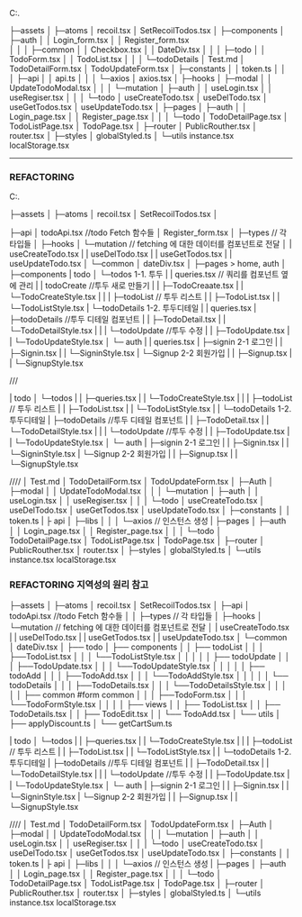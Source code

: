 C:.

├─assets
│
├─atoms
│ recoil.tsx
│ SetRecoilTodos.tsx
│
├─components
│ ├─auth
│ │ Login_form.tsx
│ │ Register_form.tsx  
│ │
│ ├─common
│ │ Checkbox.tsx
│ │ DateDiv.tsx
│ │
│ ├─todo
│ │ TodoForm.tsx
│ │ TodoList.tsx
│ │
│ └─todoDetails
│ Test.md
│ TodoDetailForm.tsx
│ TodoUpdateForm.tsx
│
├─constants
│ │ token.ts
│ │
│ ├─api
│ │ api.ts
│ │
│ └─axios
│ axios.tsx
│
├─hooks
│ ├─modal
│ │ UpdateTodoModal.tsx
│ │
│ └─mutation
│ ├─auth
│ │ useLogin.tsx
│ │ useRegiser.tsx
│ │
│ └─todo
│ useCreateTodo.tsx
│ useDelTodo.tsx
│ useGetTodos.tsx
│ useUpdateTodo.tsx
│
├─pages
│ ├─auth
│ │ Login_page.tsx
│ │ Register_page.tsx
│ │
│ └─todo
│ TodoDetailPage.tsx
│ TodoListPage.tsx
│ TodoPage.tsx
│
├─router
│ PublicRouther.tsx
│ router.tsx
│
├─styles
│ globalStyled.ts
│
└─utils
instance.tsx
localStorage.tsx

---

### REFACTORING

C:.

├─assets
│
├─atoms
│ recoil.tsx
│ SetRecoilTodos.tsx
│

├─api
│ todoApi.tsx //todo Fetch 함수들
│ Register_form.tsx
│
├─types // 각 타입들
│
├─hooks
│ └─mutation // fetching 에 대한 데이터를 컴포넌트로 전달
│ | useCreateTodo.tsx
| | useDelTodo.tsx
| | useGetTodos.tsx
| | useUpdateTodo.tsx
│ └─common
│ dateDiv.tsx
│
├─pages > home, auth
│
├─components
| todo
│ └─todos 1-1. 투두
| | queries.tsx // 쿼리를 컴포넌트 옆에 관리
| | todoCreate //투두 새로 만들기
| | ├─TodoCreaate.tsx
| | └─TodoCreateStyle.tsx
| |
| ├─todoList // 투두 리스트
| | ├─TodoList.tsx
| | └─TodoListStyle.tsx
|
└─todoDetails 1-2. 투두디테일
| | queries.tsx
| ├─todoDetails //투두 디테일 컴포넌트
| | ├─TodoDetail.tsx
| | └─TodoDetailStyle.tsx
| |
| └─todoUpdate //투두 수정
| | ├─TodoUpdate.tsx
| | └─TodoUpdateStyle.tsx
│
└─ auth
| | queries.tsx
| ├─signin 2-1 로그인
| | ├─Signin.tsx
| | └─SigninStyle.tsx
| └─Signup 2-2 회원가입
| | ├─Signup.tsx
| | └─SignupStyle.tsx

///

| todo
│ └─todos
| | ├─queries.tsx
| | └─TodoCreateStyle.tsx
| |
| ├─todoList // 투두 리스트
| | ├─TodoList.tsx
| | └─TodoListStyle.tsx
|
| └─todoDetails 1-2. 투두디테일
| ├─todoDetails //투두 디테일 컴포넌트
| | ├─TodoDetail.tsx
| | └─TodoDetailStyle.tsx
| |
| └─todoUpdate //투두 수정
| | ├─TodoUpdate.tsx
| | └─TodoUpdateStyle.tsx
│
└─ auth
| ├─signin 2-1 로그인
| | ├─Signin.tsx
| | └─SigninStyle.tsx
| └─Signup 2-2 회원가입
| | ├─Signup.tsx
| | └─SignupStyle.tsx

////
│ Test.md
│ TodoDetailForm.tsx
│ TodoUpdateForm.tsx
│
├─Auth
│ ├─modal
│ │ UpdateTodoModal.tsx
│ │
│ └─mutation
│ ├─auth
│ │ useLogin.tsx
│ │ useRegiser.tsx
│ │
│ └─todo
│ useCreateTodo.tsx
│ useDelTodo.tsx
│ useGetTodos.tsx
│ useUpdateTodo.tsx
│
├─constants
│ │ token.ts
| ├ api
│
├─libs
│ │
│ └─axios // 인스턴스 생성
|
├─pages
│ ├─auth
│ │ Login_page.tsx
│ │ Register_page.tsx
│ │
│ └─todo
│ TodoDetailPage.tsx
│ TodoListPage.tsx
│ TodoPage.tsx
│
├─router
│ PublicRouther.tsx
│ router.tsx
│
├─styles
│ globalStyled.ts
│
└─utils
instance.tsx
localStorage.tsx

### REFACTORING 지역성의 원리 참고

├─assets
│
├─atoms
│ recoil.tsx
│ SetRecoilTodos.tsx
│
├─api
│ todoApi.tsx //todo Fetch 함수들
│
│
├─types // 각 타입들
│
├─hooks
│ └─mutation // fetching 에 대한 데이터를 컴포넌트로 전달
│ | useCreateTodo.tsx
| | useDelTodo.tsx
| | useGetTodos.tsx
| | useUpdateTodo.tsx
│ └─common
│ dateDiv.tsx
│
├── todo
│ ├── components
│ │ ├── todoList
│ │ │ ├──TodoList.tsx
│ │ │ └──TodoListStyle.tsx
│ │ │
│ │ ├── todoUpdate
│ │ │ ├──TodoUpdate.tsx
│ │ │ └──TodoUpdateStyle.tsx
│ │ │
│ │ ├── todoAdd
│ │ │ ├──TodoAdd.tsx
│ │ │ └──TodoAddStyle.tsx
│ │ │
│ │ └── todoDetails
│ │ │ ├──TodoDetails.tsx
│ │ │ └──TodoDetailsStyle.tsx
│ │ │
│ │ ├── common #form common
│ │ │ ├──TodoForm.tsx
│ │ │ └──TodoFormStyle.tsx
│ │ │
│ ├── views
│ │ ├── TodoList.tsx
│ │ ├── TodoDetails.tsx
│ │ ├── TodoEdit.tsx
│ │ └── TodoAdd.tsx
│ └── utils
│ ├── applyDiscount.ts
│ └── getCartSum.ts

| todo
│ └─todos
| | ├─queries.tsx
| | └─TodoCreateStyle.tsx
| |
| ├─todoList // 투두 리스트
| | ├─TodoList.tsx
| | └─TodoListStyle.tsx
|
| └─todoDetails 1-2. 투두디테일
| ├─todoDetails //투두 디테일 컴포넌트
| | ├─TodoDetail.tsx
| | └─TodoDetailStyle.tsx
| |
| └─todoUpdate //투두 수정
| | ├─TodoUpdate.tsx
| | └─TodoUpdateStyle.tsx
│
└─ auth
| ├─signin 2-1 로그인
| | ├─Signin.tsx
| | └─SigninStyle.tsx
| └─Signup 2-2 회원가입
| | ├─Signup.tsx
| | └─SignupStyle.tsx

////
│ Test.md
│ TodoDetailForm.tsx
│ TodoUpdateForm.tsx
│
├─Auth
│ ├─modal
│ │ UpdateTodoModal.tsx
│ │
│ └─mutation
│ ├─auth
│ │ useLogin.tsx
│ │ useRegiser.tsx
│ │
│ └─todo
│ useCreateTodo.tsx
│ useDelTodo.tsx
│ useGetTodos.tsx
│ useUpdateTodo.tsx
│
├─constants
│ │ token.ts
| ├ api
│
├─libs
│ │
│ └─axios // 인스턴스 생성
|
├─pages
│ ├─auth
│ │ Login_page.tsx
│ │ Register_page.tsx
│ │
│ └─todo
│ TodoDetailPage.tsx
│ TodoListPage.tsx
│ TodoPage.tsx
│
├─router
│ PublicRouther.tsx
│ router.tsx
│
├─styles
│ globalStyled.ts
│
└─utils
instance.tsx
localStorage.tsx
